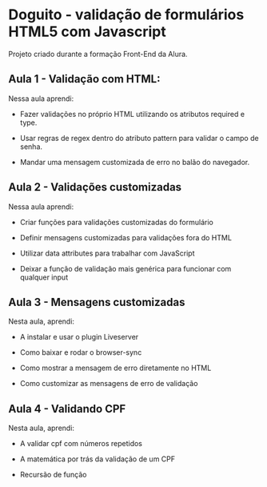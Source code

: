 # Doguito - validação de formulários HTML5 com Javascript

Projeto criado durante a formação Front-End da Alura.

## Aula 1 - Validação com HTML:

Nessa aula aprendi:

- Fazer validações no próprio HTML utilizando os atributos required e type.

- Usar regras de regex dentro do atributo pattern para validar o campo de senha.

- Mandar uma mensagem customizada de erro no balão do navegador.


## Aula 2 - Validações customizadas

Nessa aula aprendi:

- Criar funções para validações customizadas do formulário

- Definir mensagens customizadas para validações fora do HTML

- Utilizar data attributes para trabalhar com JavaScript

- Deixar a função de validação mais genérica para funcionar com qualquer input


## Aula 3 - Mensagens customizadas



Nesta aula, aprendi:

- A instalar e usar o plugin Liveserver

- Como baixar e rodar o browser-sync

- Como mostrar a mensagem de erro diretamente no HTML

- Como customizar as mensagens de erro de validação

## Aula 4 - Validando CPF



Nesta aula, aprendi:

- A validar cpf com números repetidos

- A matemática por trás da validação de um CPF

- Recursão de função

